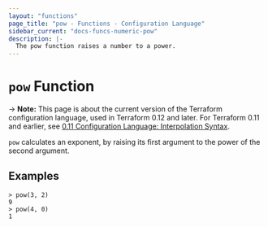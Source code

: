 ```yaml
---
layout: "functions"
page_title: "pow - Functions - Configuration Language"
sidebar_current: "docs-funcs-numeric-pow"
description: |-
  The pow function raises a number to a power.
---
```


# `pow` Function

-> **Note:** This page is about the current version of the Terraform
configuration language, used in Terraform 0.12 and later. For Terraform 0.11 and
earlier, see
[0.11 Configuration Language: Interpolation Syntax](../configuration-0-11/interpolation.html).

`pow` calculates an exponent, by raising its first argument to the power of the second argument.

## Examples

```
> pow(3, 2)
9
> pow(4, 0)
1
```
